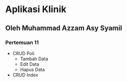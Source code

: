 # Aplikasi Klinik

## Oleh Muhammad Azzam Asy Syamil
      
### Pertemuan 11
* CRUD Poli
    * Tambah Data
    * Edit Data
    * Hapus Data
* CRUD Index

